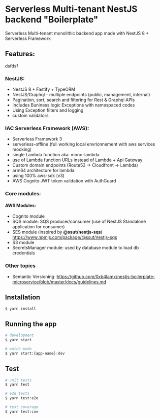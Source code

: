 # Serverless Multi-tenant NestJS backend "Boilerplate" 

Serverless Multi-tenant monolithic backend app made with NestJS 8 + Serverless Framework

## Features: 

dsfdsf
### NestJS:
* NestJS 8 + Fastify + TypeORM
* NestJS/Graphql - multiple endpoints (public, management, internal)
* Pagination, sort, search and filtering for Rest & Graphql APIs
* Includes Buniness logic Exceptions with namespaced codes
* Using Exception filters and logging
* custom validators

### IAC Serverless Framework (AWS):
* Serverless Framework 3
* serverless-offline (full working local envrionnement with aws services mocking)
* single Lambda function aka. mono-lambda
* use of Lambda function URLs instead of Lambda + Api Gateway
* Custom domain endpoints (Route53 → Cloudfront → Lambda)
* arm64 architecture for lambda
* using 100% aws-sdk (v3)
* AWS Cognito JWT token validation with AuthGuard

### Core modules:

#### AWS Modules:

* Cognito module
* SQS module: SQS producer/consumer (use of NestJS Standalone application for consumer)
* SES module (inspired by **@ssut/nestjs-sqs**) https://www.npmjs.com/package/@ssut/nestjs-sqs
* S3 module
* SecretsManager module: used by database module to load db credentials

### Other topics
* Semantic Versioning: https://github.com/0xb4lamx/nestjs-boilerplate-microservice/blob/master/docs/guidelines.md

    
## Installation

```bash
$ yarn install
```

## Running the app

```bash
# development
$ yarn start

# watch mode
$ yarn start:{app-name}:dev

```

## Test

```bash
# unit tests
$ yarn test

# e2e tests
$ yarn test:e2e

# test coverage
$ yarn test:cov
```
